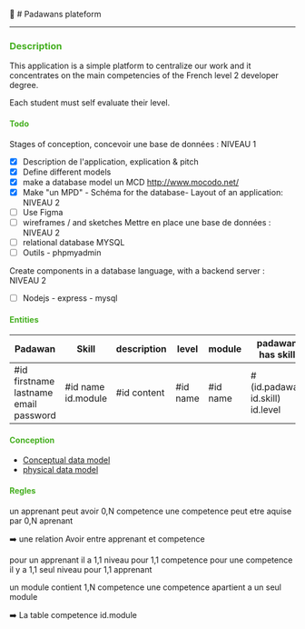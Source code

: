 :deciduous_tree: # Padawans plateform

---

### <span style="color:#44AF1F">Description</span>


This application is a simple platform to centralize our work and it concentrates on the main competencies of the French level 2 developer degree.

Each student must self evaluate their level.


#### <span style="color:#44AF1F">Todo</span>

Stages of conception, concevoir une base de données : NIVEAU 1

- [x] Description de l'application, explication & pitch
- [x] Define different models
- [x] make a database model un MCD http://www.mocodo.net/
- [x] Make "un MPD" - Schéma for the database-
      Layout of an application: NIVEAU 2
- [ ] Use Figma
- [ ] wireframes / and sketches
      Mettre en place une base de données : NIVEAU 2
- [ ] relational database MYSQL
- [ ] Outils - phpmyadmin

Create components in a database language, with a backend server : NIVEAU 2

- [ ] Nodejs - express - mysql

#### <span style="color:#44AF1F">Entities</span>

| Padawan | Skill | description | level | module | padawan has skill |
|-----------------------------------------|--------------------|-------------|----------|----------|---------------------------------|
| #id firstname lastname email password | #id name id.module | #id content | #id name | #id name | #(id.padawan id.skill) id.level |

 #### <span style="color:#44AF1F">Conception
</span>

- [Conceptual data model](/assets/conception/)
- [physical data model
  ](assets/conception/mpd.png)

 #### <span style="color:#44AF1F">Regles</span>
 
un apprenant peut avoir 0,N competence
une competence peut etre aquise par 0,N aprenant

:arrow_right: une relation Avoir entre apprenant et competence

pour un apprenant il a 1,1 niveau pour 1,1 competence
pour une competence il y a 1,1 seul niveau pour 1,1 apprenant

un module contient 1,N competence
une competence apartient a un seul module

:arrow_right: La table competence id.module
